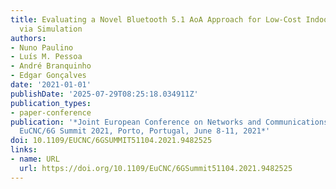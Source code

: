 ```yaml
---
title: Evaluating a Novel Bluetooth 5.1 AoA Approach for Low-Cost Indoor Vehicle Tracking
  via Simulation
authors:
- Nuno Paulino
- Luís M. Pessoa
- André Branquinho
- Edgar Gonçalves
date: '2021-01-01'
publishDate: '2025-07-29T08:25:18.034911Z'
publication_types:
- paper-conference
publication: '*Joint European Conference on Networks and Communications & 6G Summit,
  EuCNC/6G Summit 2021, Porto, Portugal, June 8-11, 2021*'
doi: 10.1109/EUCNC/6GSUMMIT51104.2021.9482525
links:
- name: URL
  url: https://doi.org/10.1109/EuCNC/6GSummit51104.2021.9482525
---
```

